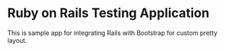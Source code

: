 # Ruby on Rails Testing Application

This is sample app for integrating Rails with Bootstrap for custom pretty layout.
